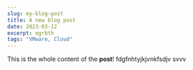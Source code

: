 ```yaml
---
slug: my-blog-post
title: A new blog post
date: 2023-03-12
excerpt: egrbth
tags: "VMware, Cloud"
---
```

This is the whole content of the **post**!
fdgfnhtyjkjvnkfsdjv svvv
